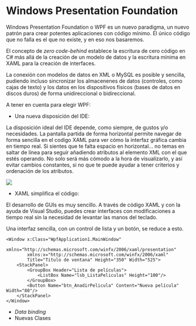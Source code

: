 # Windows Presentation Foundation

Windows Presentation Foundation o WPF es un nuevo paradigma, un nuevo patrón para crear potentes aplicaciones con código mínimo. El único código que no falla es el que no existe, y en eso nos basaremos.

El concepto de *zero code-behind* establece la escritura de cero código en C# más allá de la creación de un modelo de datos y la escritura mínima en XAML para la creación de interfaces.

La conexión con modelos de datos en XML o MySQL es posible y sencilla, pudiendo incluso sincronizar los almacenenes de datos (controles, como cajas de texto) y los datos en los dispositivos físicos (bases de datos en discos duros) de forma unidireccional o bidireccional.

A tener en cuenta para elegir WPF:

* Una nueva disposición del IDE:

La disposición ideal del IDE depende, como siempre, de gustos y/o necesidades. La pantalla partida de forma horizontal permite navegar de forma sencilla en el codigo XAML para ver cómo la interfaz gráfica cambia en tiempo real. Si sientes que te falta espacio en horizontal... no temas en saltar de línea para seguir añadiendo atributos al elemento XML con el que estés operando. No solo será más cómodo a la hora de visualizarlo, y así evitar cambios constantes, si no que te puede ayudar a tener criterios y ordenación de los atributos.

![](https://www.intersoftsolutions.com/Support/PremierStudio/Tutorial/images/WebUIExistingWPF1.png)

* XAML simplifica el código:

El desarrollo de GUIs es muy sencillo. A través de código XAML y con la ayuda de Visual Studio, puedes crear interfaces con modificaciones a tiempo real sin la necesidad de levantar las manos del teclado.

Una interfaz sencilla, con un control de lista y un botón, se reduce a esto.

```xaml
<Window x:Class="WpfApplication1.MainWindow"
        xmlns="http://schemas.microsoft.com/winfx/2006/xaml/presentation"
        xmlns:x="http://schemas.microsoft.com/winfx/2006/xaml"
        Title="Titulo de ventana" Height="350" Width="525">
    <StackPanel>
        <GroupBox Header="Lista de películas">
            <ListBox Name="lsb_ListaPeliculas" Height="100"/>
        </GroupBox>
        <Button Name="btn_AnadirPelicula" Content="Nueva película" Width="80"/>
    </StackPanel>
</Window>
```

* _Data binding_
* Nuevas Clases
